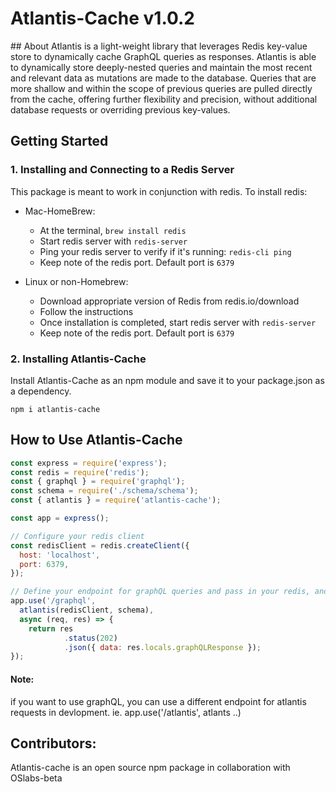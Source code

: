 <p align="center">
<h1>Atlantis-Cache v1.0.2</h1>
</p>
## About
Atlantis is a light-weight library that leverages Redis key-value store to dynamically cache GraphQL queries as responses. Atlantis is able to dynamically store deeply-nested queries and maintain the most recent and relevant data as mutations are made to the database. Queries that are more shallow and within the scope of previous queries are pulled directly from the cache, offering further flexibility and precision, without additional database requests or overriding previous key-values.

## Getting Started

### 1. Installing and Connecting to a Redis Server
This package is meant to work in conjunction with redis. To install redis:
  - Mac-HomeBrew:
    - At the terminal, `brew install redis`
    - Start redis server with `redis-server`
    - Ping your redis server to verify if it's running: `redis-cli ping`
    - Keep note of the redis port. Default port is `6379`

  - Linux or non-Homebrew:
    - Download appropriate version of Redis from redis.io/download
    - Follow the instructions
    - Once installation is completed, start redis server with `redis-server`
    - Keep note of the redis port. Default port is `6379`

### 2. Installing Atlantis-Cache
Install Atlantis-Cache as an npm module and save it to your package.json as a dependency.

`npm i atlantis-cache`

## How to Use Atlantis-Cache

```js
const express = require('express');
const redis = require('redis');
const { graphql } = require('graphql');
const schema = require('./schema/schema');
const { atlantis } = require('atlantis-cache');

const app = express();

// Configure your redis client
const redisClient = redis.createClient({
  host: 'localhost',
  port: 6379,
});

// Define your endpoint for graphQL queries and pass in your redis, and schema
app.use('/graphql', 
  atlantis(redisClient, schema), 
  async (req, res) => {
    return res
            .status(202)
            .json({ data: res.locals.graphQLResponse });
});
```

#### Note:

if you want to use graphQL, you can use a different endpoint for atlantis requests in devlopment. ie. app.use('/atlantis', atlants ..)

## Contributors:
Atlantis-cache is an open source npm package in collaboration with OSlabs-beta


